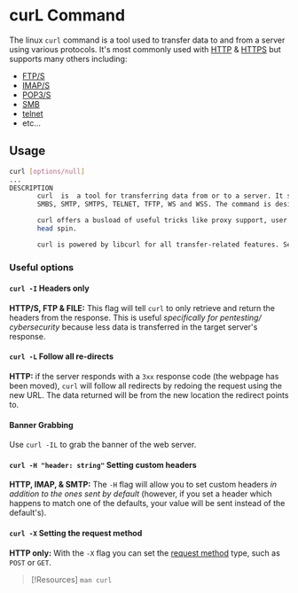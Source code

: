 
# curL Command
The linux `curl` command is a tool used to transfer data to and from a server using various protocols. It's most commonly used with [HTTP](www/HTTP.md) & [HTTPS](www/HTTPS.md) but supports many others including:
- [FTP/S](/networking/protocols/FTP.md)
- [IMAP/S](/networking/protocols/IMAP.md)
- [POP3/S](/networking/protocols/POP3.md)
- [SMB](/networking/protocols/SMB.md)
- [telnet](/networking/protocols/telnet.md)
- etc...
## Usage
```bash
curl [options/null]
...
DESCRIPTION
       curl  is  a tool for transferring data from or to a server. It supports these protocols: DICT, FILE, FTP, FTPS, GOPHER, GOPHERS, HTTP, HTTPS, IMAP, IMAPS, LDAP, LDAPS, MQTT, POP3, POP3S, RTMP, RTMPS, RTSP, SCP, SFTP, SMB,
       SMBS, SMTP, SMTPS, TELNET, TFTP, WS and WSS. The command is designed to work without user interaction.

       curl offers a busload of useful tricks like proxy support, user authentication, FTP upload, HTTP post, SSL connections, cookies, file transfer resume and more. As you will see below, the number of features will make  your
       head spin.

       curl is powered by libcurl for all transfer-related features. See libcurl(3) for details.
```
### Useful options
#### `curl -I` Headers only
**HTTP/S, FTP & FILE:** This flag will tell `curl` to only retrieve and return the headers from the response. This is useful *specifically for pentesting/ cybersecurity* because less data is transferred in the target server's response.
#### `curl -L` Follow all re-directs
**HTTP:** if the server responds with a `3xx` response code (the webpage has been moved), `curl` will follow all redirects by redoing the request using the new URL. The data returned will be from the new location the redirect points to. 
#### Banner Grabbing
Use `curl -IL` to grab the banner of the web server.
#### `curl -H "header: string"` Setting custom headers
**HTTP, IMAP, & SMTP:** The `-H` flag will allow you to set custom headers *in addition to the ones sent by default* (however, if you set a header which happens to match one of the defaults, your value will be sent instead of the default's).
#### `curl -X` Setting the request method
**HTTP only:** With the `-X` flag you can set the [request method](www/HTTP-request.md) type, such as `POST` or `GET`.

> [!Resources]
> `man curl`

